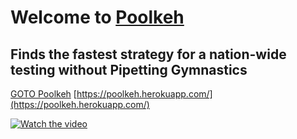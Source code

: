 # Welcome to [Poolkeh](https://poolkeh.herokuapp.com/)
## Finds the fastest strategy for a nation-wide testing without Pipetting Gymnastics


[GOTO Poolkeh](https://poolkeh.herokuapp.com/)
[https://poolkeh.herokuapp.com/](https://poolkeh.herokuapp.com/)


[![Watch the video](https://imgur.com/GeYuCnd)](https://www.youtube.com/watch?v=5GIrsYVs71c)
